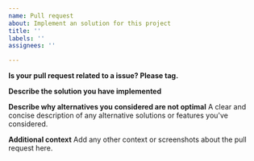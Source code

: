 ```yaml
---
name: Pull request
about: Implement an solution for this project
title: ''
labels: ''
assignees: ''

---
```


**Is your pull request related to a issue? Please tag.**

**Describe the solution you have implemented**

**Describe why alternatives you considered are not optimal**
A clear and concise description of any alternative solutions or features you've considered.

**Additional context**
Add any other context or screenshots about the pull request here.
